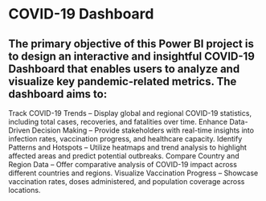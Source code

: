 # COVID-19 Dashboard

## The primary objective of this Power BI project is to design an interactive and insightful COVID-19 Dashboard that enables users to analyze and visualize key pandemic-related metrics. The dashboard aims to:

Track COVID-19 Trends – Display global and regional COVID-19 statistics, including total cases, recoveries, and fatalities over time.
Enhance Data-Driven Decision Making – Provide stakeholders with real-time insights into infection rates, vaccination progress, and healthcare capacity.
Identify Patterns and Hotspots – Utilize heatmaps and trend analysis to highlight affected areas and predict potential outbreaks.
Compare Country and Region Data – Offer comparative analysis of COVID-19 impact across different countries and regions.
Visualize Vaccination Progress – Showcase vaccination rates, doses administered, and population coverage across locations.
